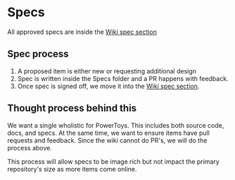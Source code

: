 # Specs

All approved specs are inside the [Wiki spec section](https://github.com/microsoft/PowerToys/wiki/Specs)

## Spec process

1. A proposed item is either new or requesting additional design 
2. Spec is written inside the Specs folder and a PR happens with feedback.
3. Once spec is signed off, we move it into the [Wiki spec section](https://github.com/microsoft/PowerToys/wiki/Specs).

## Thought process behind this

We want a single wholistic for PowerToys. This includes both source code, docs, and specs. At the same time, we want to ensure items have pull requests and feedback.  Since the wiki cannot do PR's, we will do the process above.

This process will allow specs to be image rich but not impact the primary repository's size as more items come online.
